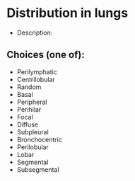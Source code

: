 # Distribution in lungs
* Description: 
## Choices (one of):
* Perilymphatic 
* Centrilobular
* Random
* Basal 
* Peripheral
* Perihilar 
* Focal 
* Diffuse
* Subpleural
* Bronchocentric
* Perilobular
* Lobar
* Segmental
* Subsegmental
